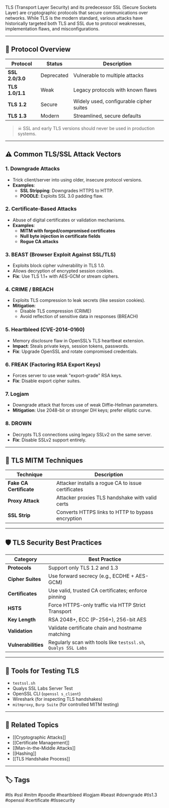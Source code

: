 TLS (Transport Layer Security) and its predecessor SSL (Secure Sockets Layer) are cryptographic protocols that secure communications over networks. While TLS is the modern standard, various attacks have historically targeted both TLS and SSL due to protocol weaknesses, implementation flaws, and misconfigurations.

---

## 📜 Protocol Overview

| Protocol | Status      | Description                           |
|----------|-------------|---------------------------------------|
| **SSL 2.0/3.0** | Deprecated | Vulnerable to multiple attacks         |
| **TLS 1.0/1.1** | Weak       | Legacy protocols with known flaws     |
| **TLS 1.2**     | Secure     | Widely used, configurable cipher suites |
| **TLS 1.3**     | Modern     | Streamlined, secure defaults          |

> ☠ SSL and early TLS versions should never be used in production systems.

---

## ⚠️ Common TLS/SSL Attack Vectors

### 1. **Downgrade Attacks**
- Trick client/server into using older, insecure protocol versions.
- **Examples**:
  - **SSL Stripping**: Downgrades HTTPS to HTTP.
  - **POODLE**: Exploits SSL 3.0 padding flaw.

### 2. **Certificate-Based Attacks**
- Abuse of digital certificates or validation mechanisms.
- **Examples**:
  - **MITM with forged/compromised certificates**
  - **Null byte injection in certificate fields**
  - **Rogue CA attacks**

### 3. **BEAST (Browser Exploit Against SSL/TLS)**
- Exploits block cipher vulnerability in TLS 1.0.
- Allows decryption of encrypted session cookies.
- **Fix**: Use TLS 1.1+ with AES-GCM or stream ciphers.

### 4. **CRIME / BREACH**
- Exploits TLS compression to leak secrets (like session cookies).
- **Mitigation**:
  - Disable TLS compression (CRIME)
  - Avoid reflection of sensitive data in responses (BREACH)

### 5. **Heartbleed (CVE-2014-0160)**
- Memory disclosure flaw in OpenSSL’s TLS heartbeat extension.
- **Impact**: Steals private keys, session tokens, passwords.
- **Fix**: Upgrade OpenSSL and rotate compromised credentials.

### 6. **FREAK (Factoring RSA Export Keys)**
- Forces server to use weak "export-grade" RSA keys.
- **Fix**: Disable export cipher suites.

### 7. **Logjam**
- Downgrade attack that forces use of weak Diffie-Hellman parameters.
- **Mitigation**: Use 2048-bit or stronger DH keys; prefer elliptic curve.

### 8. **DROWN**
- Decrypts TLS connections using legacy SSLv2 on the same server.
- **Fix**: Disable SSLv2 support entirely.

---

## 🧩 TLS MITM Techniques

| Technique              | Description                                      |
|------------------------|--------------------------------------------------|
| **Fake CA Certificate**| Attacker installs a rogue CA to issue certificates |
| **Proxy Attack**       | Attacker proxies TLS handshake with valid certs  |
| **SSL Strip**          | Converts HTTPS links to HTTP to bypass encryption|

---

## 🛡 TLS Security Best Practices

| Category        | Best Practice                                       |
|-----------------|-----------------------------------------------------|
| **Protocols**    | Support only TLS 1.2 and 1.3                        |
| **Cipher Suites**| Use forward secrecy (e.g., ECDHE + AES-GCM)         |
| **Certificates** | Use valid, trusted CA certificates; enforce pinning |
| **HSTS**         | Force HTTPS-only traffic via HTTP Strict Transport |
| **Key Length**   | RSA 2048+, ECC (P-256+), 256-bit AES                |
| **Validation**   | Validate certificate chain and hostname matching   |
| **Vulnerabilities**| Regularly scan with tools like `testssl.sh`, `Qualys SSL Labs` |

---

## 🧪 Tools for Testing TLS

- `testssl.sh`
- Qualys SSL Labs Server Test
- OpenSSL CLI (`openssl s_client`)
- Wireshark (for inspecting TLS handshakes)
- `mitmproxy`, `Burp Suite` (for controlled MITM testing)

---

## 🧩 Related Topics

- [[Cryptographic Attacks]]
- [[Certificate Management]]
- [[Man-in-the-Middle Attacks]]
- [[Hashing]]
- [[TLS Handshake Process]]

---

## 🏷 Tags

#tls #ssl #mitm #poodle #heartbleed #logjam #beast #downgrade #tls1.3 #openssl #certificate #tlssecurity

